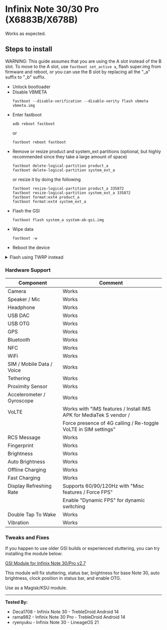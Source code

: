 # Infinix Note 30/30 Pro (X6883B/X678B)

Works as expected.

## Steps to install

WARNING: This guide assumes that you are using the A slot instead of the B slot. To move to the A slot, use `fastboot set_active a`, flash super.img from firmware and reboot, or you can use the B slot by replacing all the "_a" suffix to "_b" suffix.

* Unlock bootloader
* Disable VBMETA
    ```
    fastboot --disable-verification --disable-verity flash vbmeta vbmeta.img
    ```
* Enter fastboot
    ```
    adb reboot fastboot
    ```
    or
    ```
    fastboot reboot fastboot
    ```
* Remove or resize product and system_ext partitions (optional, but highly recommended since they take a large amount of space)
    ```
    fastboot delete-logical-partition product_a
    fastboot delete-logical-partition system_ext_a
    ```
    or resize it by doing the following
    ```
    fastboot resize-logical-partition product_a 335872
    fastboot resize-logical-partition system_ext_a 335872
    fastboot format:ext4 product_a
    fastboot format:ext4 system_ext_a
    ```
* Flash the GSI
    ```
    fastboot flash system_a system-ab-gsi.img
    ```
* Wipe data
    ```
    fastboot -w
    ```
* Reboot the device

<details><summary>Flash using TWRP instead</summary>

### Disable VBMETA

**Using Recovery (TWRP/OrangeFox):**

- Flash [FLASH_DISABLE_VBMETA.zip](https://t.me/infinixnote30indonesia/135864) in recovery.

### Flashing Generic System Image (GSI)

With [TWRP terminal](https://telegra.ph/Terminal-TWRP-08-01):

- Ensure your current system is in slot _a.
- Execute the following commands:
    ```bash
    lptools resize product_a 335872 # Do not change this value
    lptools resize system_a 4617089843 # or 5368709120 (4.3GB or 5GB system)
    ```
- Reboot to recovery.
- Flash [product_gsi.img](https://t.me/UdgUpdates/46) to the [product partition](https://telegra.ph/Product-img-07-31).
- Install GSI to the [system partition](https://telegra.ph/System-img-07-31).
- Format DATA.
- Reboot the system.

</details>

### Hardware Support

| Component                 | Comment                                                  |
|---------------------------|----------------------------------------------------------|
| Camera                    | Works                                                    |
| Speaker / Mic             | Works                                                    |
| Headphone                 | Works                                                    |
| USB DAC                   | Works                                                    |
| USB OTG                   | Works                                                    |
| GPS                       | Works                                                    |
| Bluetooth                 | Works                                                    |
| NFC                       | Works                                                    |
| WiFi                      | Works                                                    |
| SIM / Mobile Data / Voice | Works                                                    |
| Tethering                 | Works                                                    |
| Proximity Sensor          | Works                                                    |
| Accelerometer / Gyroscope | Works                                                    |
| VoLTE                     | Works with "IMS features / Install IMS APK for MediaTek S vendor / |
|                           | Force presence of 4G calling / Re-toggle VoLTE in SIM settings" |
| RCS Message               | Works                                                    |
| Fingerprint               | Works                                                    |
| Brightness                | Works                                                    |
| Auto Brightness           | Works                                                    |
| Offline Charging          | Works                                                    |
| Fast Charging             | Works                                                    |
| Display Refreshing Rate   | Supports 60/90/120Hz with "Misc features / Force FPS"    |
|                           | Enable "Dynamic FPS" for dynamic switching               |
| Double Tap To Wake        | Works                                                    |
| Vibration                 | Works                                                    |

### Tweaks and Fixes

If you happen to use older GSI builds or experienced stuttering, you can try installing the module below:

[GSI Module for Infinix Note 30/Pro v2.7](https://github.com/user-attachments/files/16059929/ramabp.gsioverlay.zip)


This module will fix stuttering, status bar, brightness for base Note 30, auto brightness, clock position in status bar, and enable OTG.

Use as a Magisk/KSU module.

---

**Tested By:**
- Deca1708 - Infinix Note 30 - TrebleDroid Android 14
- rama982 - Infinix Note 30 Pro - TrebleDroid Android 14
- ryenyuku - Infinix Note 30 - LineageOS 21